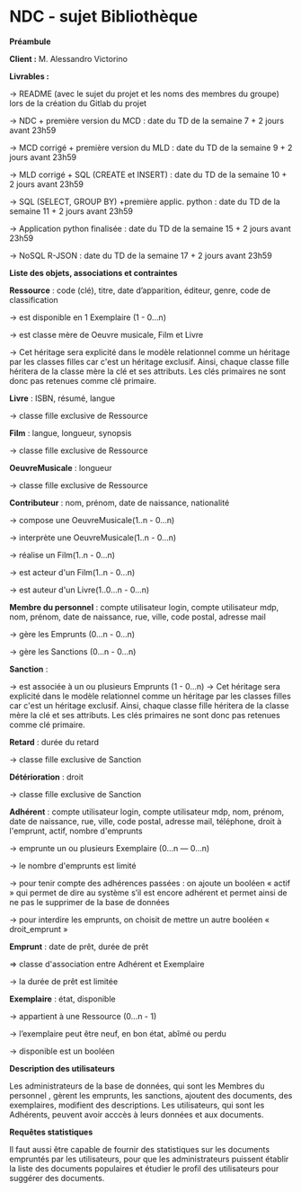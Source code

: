 # NDC - sujet Bibliothèque

**Préambule**


**Client :** M. Alessandro Victorino 

**Livrables :**

→ README (avec le sujet du projet et les noms des membres du groupe) lors de la création du Gitlab du projet

→ NDC + première version du MCD : date du TD de la semaine 7 + 2 jours avant 23h59

→ MCD corrigé + première version du MLD : date du TD de la semaine 9 + 2 jours avant 23h59

→ MLD corrigé + SQL (CREATE et INSERT) : date du TD de la semaine 10 + 2 jours avant 23h59

→ SQL (SELECT, GROUP BY) +première applic. python : date du TD de la semaine 11 + 2 jours avant 23h59

→ Application python finalisée : date du TD de la semaine 15 + 2 jours avant 23h59

→ NoSQL R-JSON : date du TD de la semaine 17 + 2 jours avant 23h59




**Liste des objets, associations et contraintes**


**Ressource** : code (clé), titre, date d’apparition, éditeur, genre, code de classification

→ est disponible en 1 Exemplaire (1 - 0...n)

→ est classe mère de Oeuvre musicale, Film et Livre

→ Cet héritage sera explicité dans le modèle relationnel comme un héritage par les classes filles car c'est un héritage exclusif. Ainsi, chaque classe fille héritera de la classe mère la clé et ses attributs. Les clés primaires ne sont donc pas retenues comme clé primaire.


**Livre** : ISBN, résumé, langue

→ classe fille exclusive de Ressource


**Film** : langue, longueur, synopsis

→ classe fille exclusive de Ressource


**OeuvreMusicale** : longueur

→ classe fille exclusive de Ressource



**Contributeur** : nom, prénom, date de naissance, nationalité

→ compose une OeuvreMusicale(1..n - 0...n)

→ interprète une OeuvreMusicale(1..n - 0...n) 

→ réalise un Film(1..n - 0...n) 

→ est acteur d'un Film(1..n - 0...n)

→ est auteur d'un Livre(1..0...n - 0...n) 



**Membre du personnel** : compte utilisateur login, compte utilisateur mdp, nom, prénom, date de naissance, rue, ville, code postal, adresse mail

→ gère les Emprunts (0...n - 0...n)

→ gère les Sanctions (0...n - 0...n) 



**Sanction** : 

→ est associée à un ou plusieurs Emprunts (1 - 0...n)
→ Cet héritage sera explicité dans le modèle relationnel comme un héritage par les classes filles car c'est un héritage exclusif. Ainsi, chaque classe fille héritera de la classe mère la clé et ses attributs. Les clés primaires ne sont donc pas retenues comme clé primaire.




**Retard** : durée du retard

→ classe fille exclusive de Sanction


**Détérioration** : droit

→ classe fille exclusive de Sanction



**Adhérent** : compte utilisateur login, compte utilisateur mdp, nom, prénom, date de naissance, rue, ville, code postal, adresse mail, téléphone, droit à l'emprunt, actif, nombre d'emprunts

→ emprunte un ou plusieurs Exemplaire (0...n — 0...n)

→ le nombre d'emprunts est limité

→ pour tenir compte des adhérences passées : on ajoute un booléen « actif » qui permet de dire au système s’il est encore adhérent et permet ainsi de ne pas le supprimer de la base de données

→ pour interdire les emprunts, on choisit de mettre un autre booléen « droit_emprunt »



**Emprunt** : date de prêt, durée de prêt

⇒ classe d'association entre Adhérent et Exemplaire

→ la durée de prêt est limitée



**Exemplaire** : état, disponible

→ appartient à une Ressource (0...n - 1)

→ l’exemplaire peut être neuf, en bon état, abîmé ou perdu

→ disponible est un booléen




**Description des utilisateurs**


Les administrateurs de la base de données, qui sont les Membres du personnel , gèrent les emprunts, les sanctions, ajoutent des documents, des exemplaires, modifient des descriptions. Les utilisateurs, qui sont les Adhérents, peuvent avoir acccès à leurs données et aux documents.




**Requêtes statistiques**


Il faut aussi être capable de fournir des statistiques sur les documents empruntés par les utilisateurs, pour que les administrateurs puissent établir la liste des documents populaires et étudier le profil des utilisateurs pour suggérer des documents.
